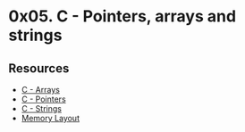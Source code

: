 # 0x05. C - Pointers, arrays and strings
## Resources
 * [C - Arrays](https://www.tutorialspoint.com/cprogramming/c_arrays.htm)
 * [C - Pointers](https://www.tutorialspoint.com/cprogramming/c_pointers.htm)
 * [C - Strings](https://www.tutorialspoint.com/cprogramming/c_strings.htm)
 * [Memory Layout](https://aticleworld.com/memory-layout-of-c-program/)